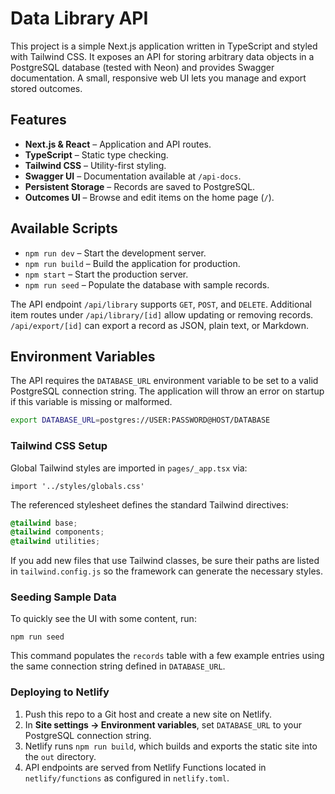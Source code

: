 # Data Library API

This project is a simple Next.js application written in TypeScript and styled with Tailwind CSS. It exposes an API for storing arbitrary data objects in a PostgreSQL database (tested with Neon) and provides Swagger documentation. A small, responsive web UI lets you manage and export stored outcomes.

## Features

- **Next.js & React** – Application and API routes.
- **TypeScript** – Static type checking.
- **Tailwind CSS** – Utility-first styling.
- **Swagger UI** – Documentation available at `/api-docs`.
- **Persistent Storage** – Records are saved to PostgreSQL.
- **Outcomes UI** – Browse and edit items on the home page (`/`).

## Available Scripts

- `npm run dev` – Start the development server.
- `npm run build` – Build the application for production.
- `npm start` – Start the production server.
- `npm run seed` – Populate the database with sample records.

The API endpoint `/api/library` supports `GET`, `POST`, and `DELETE`. Additional item routes under `/api/library/[id]` allow updating or removing records. `/api/export/[id]` can export a record as JSON, plain text, or Markdown.

## Environment Variables

The API requires the `DATABASE_URL` environment variable to be set to a valid PostgreSQL connection string. The application will throw an error on startup if this variable is missing or malformed.


```bash
export DATABASE_URL=postgres://USER:PASSWORD@HOST/DATABASE
```

### Tailwind CSS Setup

Global Tailwind styles are imported in `pages/_app.tsx` via:

```tsx
import '../styles/globals.css'
```

The referenced stylesheet defines the standard Tailwind directives:

```css
@tailwind base;
@tailwind components;
@tailwind utilities;
```

If you add new files that use Tailwind classes, be sure their paths are listed
in `tailwind.config.js` so the framework can generate the necessary styles.

### Seeding Sample Data

To quickly see the UI with some content, run:

```
npm run seed
```

This command populates the `records` table with a few example entries using the same connection string defined in `DATABASE_URL`.

### Deploying to Netlify

1. Push this repo to a Git host and create a new site on Netlify.
2. In **Site settings → Environment variables**, set `DATABASE_URL` to your PostgreSQL connection string.
3. Netlify runs `npm run build`, which builds and exports the static site into the `out` directory.
4. API endpoints are served from Netlify Functions located in `netlify/functions` as configured in `netlify.toml`.

